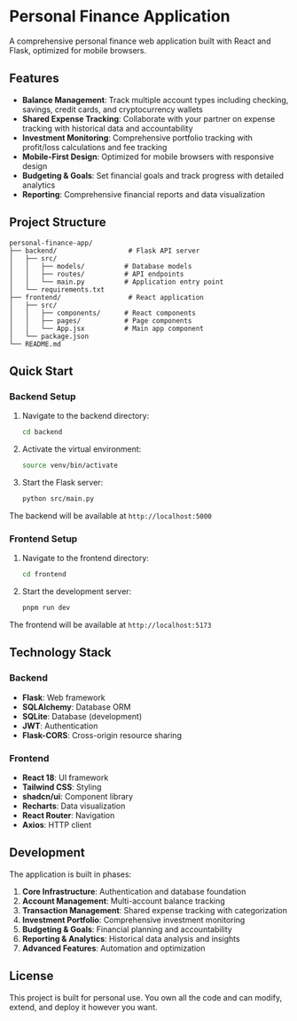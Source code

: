 # Personal Finance Application

A comprehensive personal finance web application built with React and Flask, optimized for mobile browsers.

## Features

- **Balance Management**: Track multiple account types including checking, savings, credit cards, and cryptocurrency wallets
- **Shared Expense Tracking**: Collaborate with your partner on expense tracking with historical data and accountability
- **Investment Monitoring**: Comprehensive portfolio tracking with profit/loss calculations and fee tracking
- **Mobile-First Design**: Optimized for mobile browsers with responsive design
- **Budgeting & Goals**: Set financial goals and track progress with detailed analytics
- **Reporting**: Comprehensive financial reports and data visualization

## Project Structure

```
personal-finance-app/
├── backend/                  # Flask API server
│   ├── src/
│   │   ├── models/          # Database models
│   │   ├── routes/          # API endpoints
│   │   └── main.py          # Application entry point
│   └── requirements.txt
├── frontend/                 # React application
│   ├── src/
│   │   ├── components/      # React components
│   │   ├── pages/           # Page components
│   │   └── App.jsx          # Main app component
│   └── package.json
└── README.md
```

## Quick Start

### Backend Setup

1. Navigate to the backend directory:
   ```bash
   cd backend
   ```

2. Activate the virtual environment:
   ```bash
   source venv/bin/activate
   ```

3. Start the Flask server:
   ```bash
   python src/main.py
   ```

The backend will be available at `http://localhost:5000`

### Frontend Setup

1. Navigate to the frontend directory:
   ```bash
   cd frontend
   ```

2. Start the development server:
   ```bash
   pnpm run dev
   ```

The frontend will be available at `http://localhost:5173`

## Technology Stack

### Backend
- **Flask**: Web framework
- **SQLAlchemy**: Database ORM
- **SQLite**: Database (development)
- **JWT**: Authentication
- **Flask-CORS**: Cross-origin resource sharing

### Frontend
- **React 18**: UI framework
- **Tailwind CSS**: Styling
- **shadcn/ui**: Component library
- **Recharts**: Data visualization
- **React Router**: Navigation
- **Axios**: HTTP client

## Development

The application is built in phases:

1. **Core Infrastructure**: Authentication and database foundation
2. **Account Management**: Multi-account balance tracking
3. **Transaction Management**: Shared expense tracking with categorization
4. **Investment Portfolio**: Comprehensive investment monitoring
5. **Budgeting & Goals**: Financial planning and accountability
6. **Reporting & Analytics**: Historical data analysis and insights
7. **Advanced Features**: Automation and optimization

## License

This project is built for personal use. You own all the code and can modify, extend, and deploy it however you want.


